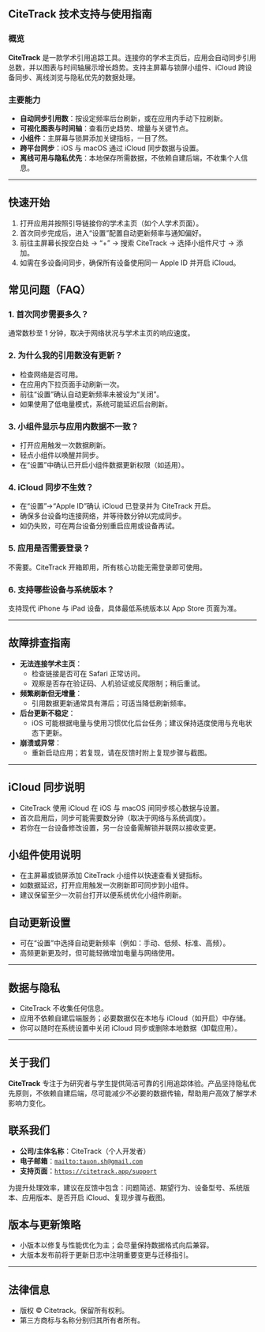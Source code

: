 ## CiteTrack 技术支持与使用指南

### 概览
**CiteTrack** 是一款学术引用追踪工具。连接你的学术主页后，应用会自动同步引用总数，并以图表与时间轴展示增长趋势。支持主屏幕与锁屏小组件、iCloud 跨设备同步、离线浏览与隐私优先的数据处理。

### 主要能力
- **自动同步引用数**：按设定频率后台刷新，或在应用内手动下拉刷新。
- **可视化图表与时间轴**：查看历史趋势、增量与关键节点。
- **小组件**：主屏幕与锁屏添加关键指标，一目了然。
- **跨平台同步**：iOS 与 macOS 通过 iCloud 同步数据与设置。
- **离线可用与隐私优先**：本地保存所需数据，不依赖自建后端，不收集个人信息。

---

## 快速开始
1. 打开应用并按照引导链接你的学术主页（如个人学术页面）。
2. 首次同步完成后，进入“设置”配置自动更新频率与通知偏好。
3. 前往主屏幕长按空白处 → “+” → 搜索 CiteTrack → 选择小组件尺寸 → 添加。
4. 如需在多设备间同步，确保所有设备使用同一 Apple ID 并开启 iCloud。

## 常见问题（FAQ）
### 1. 首次同步需要多久？
通常数秒至 1 分钟，取决于网络状况与学术主页的响应速度。

### 2. 为什么我的引用数没有更新？
- 检查网络是否可用。
- 在应用内下拉页面手动刷新一次。
- 前往“设置”确认自动更新频率未被设为“关闭”。
- 如果使用了低电量模式，系统可能延迟后台刷新。

### 3. 小组件显示与应用内数据不一致？
- 打开应用触发一次数据刷新。
- 轻点小组件以唤醒并同步。
- 在“设置”中确认已开启小组件数据更新权限（如适用）。

### 4. iCloud 同步不生效？
- 在“设置”→“Apple ID”确认 iCloud 已登录并为 CiteTrack 开启。
- 确保多台设备均连接网络，并等待数分钟以完成同步。
- 如仍失败，可在两台设备分别重启应用或设备再试。

### 5. 应用是否需要登录？
不需要。CiteTrack 开箱即用，所有核心功能无需登录即可使用。

### 6. 支持哪些设备与系统版本？
支持现代 iPhone 与 iPad 设备，具体最低系统版本以 App Store 页面为准。

---

## 故障排查指南
- **无法连接学术主页**：
  - 检查链接是否可在 Safari 正常访问。
  - 观察是否存在验证码、人机验证或反爬限制；稍后重试。
- **频繁刷新但无增量**：
  - 引用数据更新通常具有滞后；可适当降低刷新频率。
- **后台更新不稳定**：
  - iOS 可能根据电量与使用习惯优化后台任务；建议保持适度使用与充电状态下更新。
- **崩溃或异常**：
  - 重新启动应用；若复现，请在反馈时附上复现步骤与截图。

---

## iCloud 同步说明
- CiteTrack 使用 iCloud 在 iOS 与 macOS 间同步核心数据与设置。
- 首次启用后，同步可能需要数分钟（取决于网络与系统调度）。
- 若你在一台设备修改设置，另一台设备需解锁并联网以接收变更。

## 小组件使用说明
- 在主屏幕或锁屏添加 CiteTrack 小组件以快速查看关键指标。
- 如数据延迟，打开应用触发一次刷新即可同步到小组件。
- 建议保留至少一次前台打开以便系统优化小组件刷新。

## 自动更新设置
- 可在“设置”中选择自动更新频率（例如：手动、低频、标准、高频）。
- 高频更新更及时，但可能轻微增加电量与网络使用。

---

## 数据与隐私
- CiteTrack 不收集任何信息。
- 应用不依赖自建后端服务；必要数据仅在本地与 iCloud（如开启）中存储。
- 你可以随时在系统设置中关闭 iCloud 同步或删除本地数据（卸载应用）。

---

## 关于我们
**CiteTrack** 专注于为研究者与学生提供简洁可靠的引用追踪体验。产品坚持隐私优先原则，不依赖自建后端，尽可能减少不必要的数据传输，帮助用户高效了解学术影响力变化。

## 联系我们
- **公司/主体名称**：CiteTrack（个人开发者）
- **电子邮箱**：[`mailto:tauon.sh@gmail.com`](mailto:tauon.sh@gmail.com)
- **支持页面**：[`https://citetrack.app/support`](https://citetrack.app/support)

为提升处理效率，建议在反馈中包含：问题简述、期望行为、设备型号、系统版本、应用版本、是否开启 iCloud、复现步骤与截图。

## 版本与更新策略
- 小版本以修复与性能优化为主；会尽量保持数据格式向后兼容。
- 大版本发布前将于更新日志中注明重要变更与迁移指引。

---

## 法律信息
- 版权 © Citetrack。保留所有权利。
- 第三方商标与名称分别归其所有者所有。


